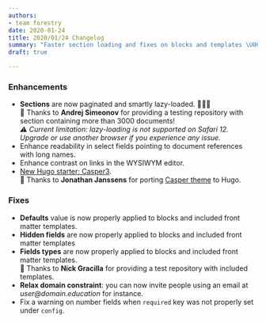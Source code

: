 ```yaml
---
authors:
- team forestry
date: 2020-01-24
title: 2020/01/24 Changelog
summary: "Faster section loading and fixes on blocks and templates \U0001F389 "
draft: true

---
```

### Enhancements

* **Sections** are now paginated and smartly lazy-loaded.  🚀🚀🚀 \
  🙏 Thanks to **Andrej Simeonov** for providing a testing repository with section containing more than 3000 documents! \
  _⚠️ Current limitation: lazy-loading is not supported on Safari 12. Upgrade or use another browser if you experience any issue._
* Enhance readability in select fields pointing to document references with long names.
* Enhance contrast on links in the WYSIWYM editor.
* [New Hugo starter: Casper3](https://forestry.io/starters/). \
  🙏 Thanks to **Jonathan Janssens** for porting [Casper theme](https://hugocasper3-demo.jonathanjanssens.com) to Hugo.

### Fixes

* **Defaults** value is now properly applied to blocks and included front matter templates.
* **Hidden fields** are now properly applied to blocks and included front matter templates
* **Fields types** are now properly applied to blocks and included front matter templates. \
  🙏 Thanks to **Nick Gracilla** for providing a test repository with included templates.
* **Relax domain constraint**:  you can now invite people using an email at _user@domain.education_ for instance.
* Fix a warning on number fields when `required` key was not properly set under `config`.
